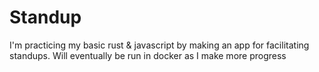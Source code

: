 # Standup

I'm practicing my basic rust & javascript by making an app for facilitating standups. Will eventually be run in docker as I make more progress